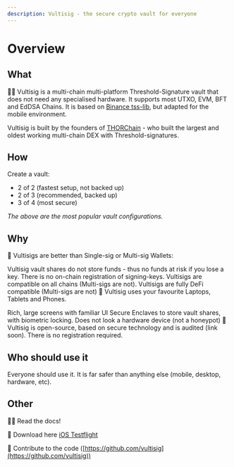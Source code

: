 ```yaml
---
description: Vultisig - the secure crypto vault for everyone
---
```


# Overview

## What

🙋‍♀️ Vultisig is a multi-chain multi-platform Threshold-Signature vault that does not need any specialised hardware. It supports most UTXO, EVM, BFT and EdDSA Chains. It is based on [Binance tss-lib](https://github.com/bnb-chain/tss-lib/tree/master), but adapted for the mobile environment.

Vultisig is built by the founders of [THORChain](https://thorchain.org) - who built the largest and oldest working multi-chain DEX with Threshold-signatures.

## How

Create a vault:

* 2 of 2 (fastest setup, not backed up)
* 2 of 3 (recommended, backed up)
* 3 of 4 (most secure)

_The above are the most popular vault configurations._

## Why

🔮 Vultisigs are better than Single-sig or Multi-sig Wallets:

Vultisig vault shares do not store funds - thus no funds at risk if you lose a key. There is no on-chain registration of signing-keys. Vultisigs are compatible on all chains (Multi-sigs are not). Vultisigs are fully DeFi compatible (Multi-sigs are not) 📱 Vultisig uses your favourite Laptops, Tablets and Phones.

Rich, large screens with familiar UI Secure Enclaves to store vault shares, with biometric locking. Does not look a hardware device (not a honeypot) 🌈 Vultisig is open-source, based on secure technology and is audited (link soon). There is no registration required.

## Who should use it

Everyone should use it. It is far safer than anything else (mobile, desktop, hardware, etc).

## Other

👩‍💻 Read the docs!

🍿 Download here [iOS Testflight](https://testflight.apple.com/join/CHHICwnO)

🧙 Contribute to the code ([https://github.com/vultisig](https://github.com/vultisig))
